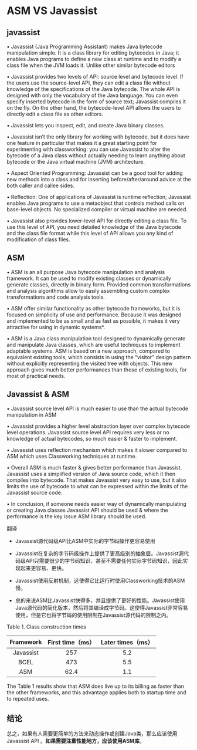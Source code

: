 # ASM VS Javassist

## javassist

• Javassist (Java Programming Assistant) makes Java bytecode manipulation simple. It is a class library for editing bytecodes in Java; it enables Java programs to define a new class at runtime and to modify a class file when the JVM loads it. Unlike other similar bytecode editors

• Javassist provides two levels of API: source level and bytecode level. If the users use the source-level API, they can edit a class file without knowledge of the specifications of the Java bytecode. The whole API is designed with only the vocabulary of the Java language. You can even specify inserted bytecode in the form of source text; Javassist compiles it on the fly. On the other hand, the bytecode-level API allows the users to directly edit a class file as other editors.

• Javassist lets you inspect, edit, and create Java binary classes.

• Javassist isn’t the only library for working with bytecode, but it does have one feature in particular that makes it a great starting point for experimenting with classworking: you can use Javassist to alter the bytecode of a Java class without actually needing to learn anything about bytecode or the Java virtual machine (JVM) architecture.

• Aspect Oriented Programming: Javassist can be a good tool for adding new methods into a class and for inserting before/after/around advice at the both caller and callee sides.

• Reflection: One of applications of Javassist is runtime reflection; Javassist enables Java programs to use a metaobject that controls method calls on base-level objects. No specialized compiler or virtual machine are needed.

• Javassist also provides lower-level API for directly editing a class file. To use this level of API, you need detailed knowledge of the Java bytecode and the class file format while this level of API allows you any kind of modification of class files.

## ASM

• ASM is an all purpose Java bytecode manipulation and analysis framework. It can be used to modify existing classes or dynamically generate classes, directly in binary form. Provided common transformations and analysis algorithms allow to easily assembling custom complex transformations and code analysis tools.

• ASM offer similar functionality as other bytecode frameworks, but it is focused on simplicity of use and performance. Because it was designed and implemented to be as small and as fast as possible, it makes it very attractive for using in dynamic systems*.

• ASM is a Java class manipulation tool designed to dynamically generate and manipulate Java classes, which are useful techniques to implement adaptable systems. ASM is based on a new approach, compared to equivalent existing tools, which consists in using the “visitor” design pattern without explicitly representing the visited tree with objects. This new approach gives much better performances than those of existing tools, for most of practical needs.

## Javassist & ASM

• Javassist source level API is much easier to use than the actual bytecode manipulation in ASM

• Javassist provides a higher level abstraction layer over complex bytecode level operations. Javassist source level API requires very less or no knowledge of actual bytecodes, so much easier & faster to implement.

• Javassist uses reflection mechanism which makes it slower compared to ASM which uses Classworking techniques at runtime.

• Overall ASM is much faster & gives better performance than Javassist. Javassist uses a simplified version of Java source code, which it then compiles into bytecode. That makes Javassist very easy to use, but it also limits the use of bytecode to what can be expressed within the limits of the Javassist source code.

• In conclusion, if someone needs easier way of dynamically manipulating or creating Java classes Javassist API should be used & where the performance is the key issue ASM library should be used.

翻译

+ Javassist源代码级API比ASM中实际的字节码操作更容易使用

+ Javassist在复杂的字节码级操作上提供了更高级别的抽象层。Javassist源代码级API只需要很少的字节码知识，甚至不需要任何实际字节码知识，因此实现起来更容易、更快。

+ Javassist使用反射机制，这使得它比运行时使用Classworking技术的ASM慢。

+ 总的来说ASM比Javassist快得多，并且提供了更好的性能。Javassist使用Java源代码的简化版本，然后将其编译成字节码。这使得Javassist非常容易使用，但是它也将字节码的使用限制在Javassist源代码的限制之内。


Table 1. Class construction times

|Framework|First time（ms）|Later times（ms）|
|:----:|:----:|:----:|
|Javassist|257|5.2|
|BCEL|473|5.5|
|ASM|62.4|1.1|

The Table 1 results show that ASM does live up to its billing as faster than the other frameworks, and this advantage applies both to startup time and to repeated uses.

## 结论
总之，如果有人需要更简单的方法来动态操作或创建Java类，那么应该使用Javassist API 。**如果需要注重性能地方，应该使用ASM库**。
